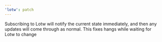 ```yaml
---
'lotw': patch
---
```


Subscribing to Lotw will notify the current state immediately, and then any updates will come through as normal. This fixes hangs while waiting for Lotw to change
